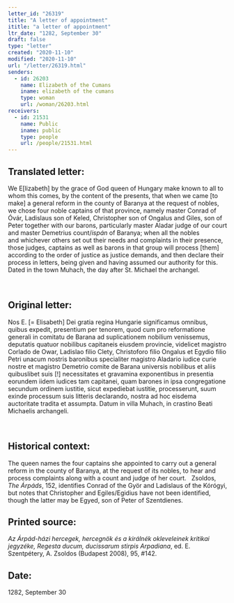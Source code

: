```yaml
---
letter_id: "26319"
title: "A letter of appointment"
ititle: "a letter of appointment"
ltr_date: "1282, September 30"
draft: false
type: "letter"
created: "2020-11-10"
modified: "2020-11-10"
url: "/letter/26319.html"
senders:
  - id: 26203
    name: Elizabeth of the Cumans
    iname: elizabeth of the cumans
    type: woman
    url: /woman/26203.html
receivers:
  - id: 21531
    name: Public
    iname: public
    type: people
    url: /people/21531.html
---
```

<h2> Translated letter:</h2><p>We E[lizabeth] by the grace of God queen of Hungary make known to all to whom this&nbsp;comes, by the content of the presents, that when we came [to make] a general reform in the&nbsp;county of Baranya at the request of nobles, we chose four noble captains of that&nbsp;province, namely master Conrad of Óvár, Ladislaus son of Keled, Christopher son of&nbsp;Ongalus and Giles, son of Peter together with our barons, particularly master Aladar&nbsp;judge of our court and master Demetrius count/<i>ispán</i> of Baranya; when all the nobles and&nbsp;whichever others set out their needs and complaints in their presence, those judges,&nbsp;captains as well as barons in that group will process [them] according to the order of&nbsp;justice as justice demands, and then declare their process in letters, being given and having assumed&nbsp;our authority for this. Dated in the town Muhach, the day after St. Michael the archangel.</p><p>&nbsp;</p><h2 class="mt-4"> Original letter:</h2><p>Nos E. [= Elisabeth] Dei gratia regina Hungarie significamus omnibus, quibus expedit, presentium per tenorem, quod cum pro reformatione generali in comitatu de Barana ad suplicationem nobilium venissemus, deputatis quatuor nobilibus capitaneis eiusdem provincie, videlicet magistro Corlado de Owar, Ladislao filio Clety, Christoforo filio Ongalus et Egydio filio Petri unacum nostris baronibus specialiter magistro Aladario iudice curie nostre et magistro Demetrio comite de Barana universis nobilibus et aliis quibuslibet suis [!] necessitates et gravamina exponentibus in presentia eorundem iidem iudices tam capitanei, quam barones in ipsa congregatione secundum ordinem iustitie, sicut expediebat iustitie, processerunt, suum exinde processum suis litteris declarando, nostra ad hoc eisdema auctoritate tradita et assumpta. Datum in villa Muhach, in crastino Beati Michaelis archangeli.</p><p><br> </p><h2 class="mt-4"> Historical context:</h2><p>The queen names the four captains she appointed to carry out a general reform in the county of Baranya, at the request of its nobles, to hear and process complaints along with a count and judge of her court.&nbsp; &nbsp;Zsoldos, <i>The Árpáds</i>, 152, identifies Conrad of the Györ and Ladislaus of the Kórógyi, but notes that Christopher and Egiles/Egidius have not been identified, though the latter may be Egyed, son of Peter of Szentdienes.</p><h2 class="mt-4"> Printed source:</h2><p><i>Az Árpád-házi hercegek, hercegnök és a királnék okleveleinek kritikai jegyzéke, Regesta ducum, ducissarum stirpis Arpadiana</i>, ed. E. Szentpétery, A. Zsoldos (Budapest 2008), 95, #142.&nbsp;</p><h2 class="mt-4"> Date:</h2>1282, September 30